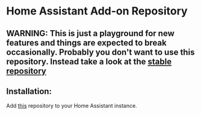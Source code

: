 # Home Assistant Add-on Repository

## WARNING: This is just a playground for new features and things are expected to break occasionally. Probably you don't want to use this repository. Instead take a look at the [stable repository](https://github.com/casperklein/homeassistant-addons)


## Installation:

Add [this](https://github.com/casperklein/homeassistant-addons-dev) repository to your Home Assistant instance.
